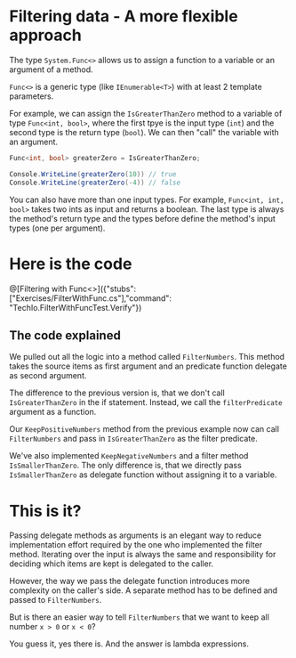 # Filtering data - A more flexible approach

The type `System.Func<>` allows us to assign a function to a variable or an argument of a method.

`Func<>` is a generic type (like `IEnumerable<T>`) with at least 2 template parameters.

For example, we can assign the `IsGreaterThanZero` method to a variable of type `Func<int, bool>`, where
the first tpye is the input type (`int`) and the second type is the return type (`bool`).
We can then "call" the variable with an argument.

```c#
Func<int, bool> greaterZero = IsGreaterThanZero;

Console.WriteLine(greaterZero(10)) // true
Console.WriteLine(greaterZero(-4)) // false
```


You can also have more than one input types.
For example, `Func<int, int, bool>` takes two ints as input and returns a boolean.
The last type is always the method's return type and the types before define the method's input types (one per argument).

# Here is the code

@[Filtering with Func<>]({"stubs": ["Exercises/FilterWithFunc.cs"],"command": "TechIo.FilterWithFuncTest.Verify"})

## The code explained

We pulled out all the logic into a method called `FilterNumbers`.
This method takes the source items as first argument and an predicate function delegate as second argument.

The difference to the previous version is, that we don't call `IsGreaterThanZero` in the if statement.
Instead, we call the `filterPredicate` argument as a function.

Our `KeepPositiveNumbers` method from the previous example now can call `FilterNumbers` and pass in `IsGreaterThanZero` as the filter predicate.

We've also implemented `KeepNegativeNumbers` and a filter method `IsSmallerThanZero`.
The only difference is, that we directly pass `IsSmallerThanZero` as delegate function without assigning it to a variable.

# This is it?

Passing delegate methods as arguments is an elegant way to reduce implementation effort required by the one who implemented the filter method.
Iterating over the input is always the same and responsibility for deciding which items are kept is delegated to the caller.

However, the way we pass the delegate function introduces more complexity on the caller's side.
A separate method has to be defined and passed to `FilterNumbers`.

But is there an easier way to tell `FilterNumbers` that we want to keep all number `x > 0` or `x < 0`?

You guess it, yes there is.
And the answer is lambda expressions.